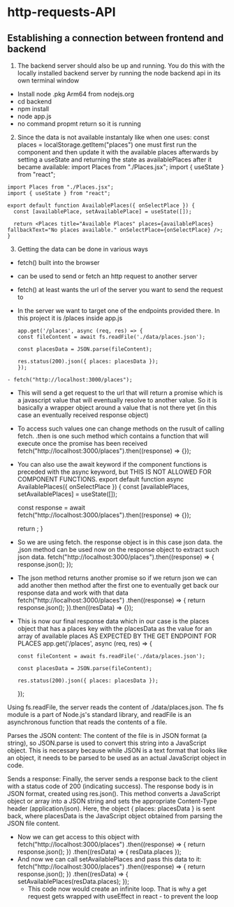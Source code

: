 # http-requests-API

## Establishing a connection between frontend and backend

1. The backend server should also be up and running. You do this with the locally installed backend server by running the node backend api in its own terminal window

- Install node .pkg Arm64 from nodejs.org
- cd backend
- npm install
- node app.js
- no command propmt return so it is running

2. Since the data is not available instantaly like when one uses: const places = localStorage.getItem("places") one must first run the component and then update it with the available places afterwards by setting a useState and returning the state as availablePlaces after it became available:
   import Places from "./Places.jsx";
   import { useState } from "react";

```
import Places from "./Places.jsx";
import { useState } from "react";

export default function AvailablePlaces({ onSelectPlace }) {
  const [availablePlace, setAvailablePlace] = useState([]);

  return <Places title="Available Places" places={availablePlaces} fallbackText="No places available." onSelectPlace={onSelectPlace} />;
}
```

3. Getting the data can be done in various ways

- fetch() built into the browser
- can be used to send or fetch an http request to another server
- fetch() at least wants the url of the server you want to send the request to
- In the server we want to target one of the endpoints provided there. In this project it is /places inside app.js

  ```Inside app.js:
  app.get('/places', async (req, res) => {
  const fileContent = await fs.readFile('./data/places.json');

  const placesData = JSON.parse(fileContent);

  res.status(200).json({ places: placesData });
  });
  ```

```Inside AvailablePlaces.jsx
- fetch("http://localhost:3000/places");
```

- This will send a get request to the url that will return a promise which is a javascript value that will eventually resolve to another value. So it is basically a wrapper object around a value that is not there yet (in this case an eventually received response object)
- To access such values one can change methods on the rusult of calling fetch. .then is one such method which contains a function that will execute once the promise has been received
  fetch("http://localhost:3000/places").then((response) => {});
- You can also use the await keyword if the component functions is preceded with the async keyword, but THIS IS NOT ALLOWED FOR COMPONENT FUNCTIONS.
  export default function async AvailablePlaces({ onSelectPlace }) {
  const [availablePlaces, setAvailablePlaces] = useState([]);

  const response = await fetch("http://localhost:3000/places").then((response) => {});

  return <Places title="Available Places" places={availablePlaces} fallbackText="No places available." onSelectPlace={onSelectPlace} />;
  }

- So we are using fetch. the response object is in this case json data. the ,json method can be used now on the response object to extract such json data.
  fetch("http://localhost:3000/places").then((response) => {
  response.json();
  });
- The json method returns another promise so if we return json we can add another then method after the first one to eventually get back our response data and work with that data
  fetch("http://localhost:3000/places")
  .then((response) => {
  return response.json();
  }).then((resData) => {});
- This is now our final response data which in our case is the places object that has a places key with the placesData as the value for an array of available places AS EXPECTED BY THE GET ENDPOINT FOR PLACES
  app.get('/places', async (req, res) => {

      const fileContent = await fs.readFile('./data/places.json');

      const placesData = JSON.parse(fileContent);

      res.status(200).json({ places: placesData });

  });

Using fs.readFile, the server reads the content of ./data/places.json. The fs module is a part of Node.js's standard library, and readFile is an asynchronous function that reads the contents of a file.

Parses the JSON content: The content of the file is in JSON format (a string), so JSON.parse is used to convert this string into a JavaScript object. This is necessary because while JSON is a text format that looks like an object, it needs to be parsed to be used as an actual JavaScript object in code.

Sends a response: Finally, the server sends a response back to the client with a status code of 200 (indicating success). The response body is in JSON format, created using res.json(). This method converts a JavaScript object or array into a JSON string and sets the appropriate Content-Type header (application/json). Here, the object { places: placesData } is sent back, where placesData is the JavaScript object obtained from parsing the JSON file content.

- Now we can get access to this object with
  fetch("http://localhost:3000/places")
  .then((response) => {
  return response.json();
  })
  .then((resData) => {
  resData.places
  });
- And now we can call setAvailablePlaces and pass this data to it:
  fetch("http://localhost:3000/places")
  .then((response) => {
  return response.json();
  })
  .then((resData) => {
  setAvailablePlaces(resData.places);
  });
  - This code now would create an infinite loop. That is why a get request gets wrapped with useEffect in react - to prevent the loop
